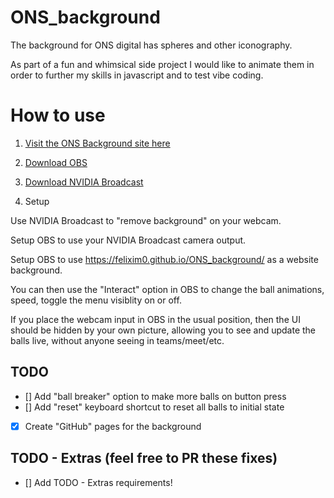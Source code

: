 # ONS_background
The background for ONS digital has spheres and other iconography. 

As part of a fun and whimsical side project I would like to animate them in order to further my skills in javascript and to test vibe coding.

# How to use

1. [Visit the ONS Background site here](https://felixim0.github.io/ONS_background/)

2. [Download OBS](https://obsproject.com/download)

3. [Download NVIDIA Broadcast](https://www.nvidia.com/en-gb/geforce/broadcasting/broadcast-app/)

4. Setup

Use NVIDIA Broadcast to "remove background" on your webcam.

Setup OBS to use your NVIDIA Broadcast camera output.

Setup OBS to use https://felixim0.github.io/ONS_background/ as a website background.

You can then use the "Interact" option in OBS to change the ball animations, speed, toggle the menu visiblity on or off.

If you place the webcam input in OBS in the usual position, then the UI should be hidden by your own picture, allowing you to see and update the balls live, without anyone seeing in teams/meet/etc.


## TODO
* [] Add "ball breaker" option to make more balls on button press
* [] Add "reset" keyboard shortcut to reset all balls to initial state
* [x] Create "GitHub" pages for the background 

## TODO - Extras (feel free to PR these fixes)
* [] Add TODO - Extras requirements!